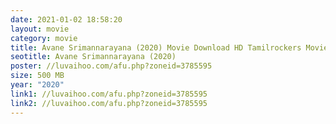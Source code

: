 ```yaml
---
date: 2021-01-02 18:58:20
layout: movie
category: movie
title: Avane Srimannarayana (2020) Movie Download HD Tamilrockers Moviesda
seotitle: Avane Srimannarayana (2020)
poster: //luvaihoo.com/afu.php?zoneid=3785595
size: 500 MB
year: "2020"
link1: //luvaihoo.com/afu.php?zoneid=3785595
link2: //luvaihoo.com/afu.php?zoneid=3785595
---
```

